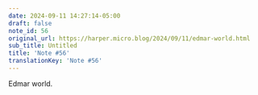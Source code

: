 ```yaml
---
date: 2024-09-11 14:27:14-05:00
draft: false
note_id: 56
original_url: https://harper.micro.blog/2024/09/11/edmar-world.html
sub_title: Untitled
title: 'Note #56'
translationKey: 'Note #56'
---
```


Edmar world.